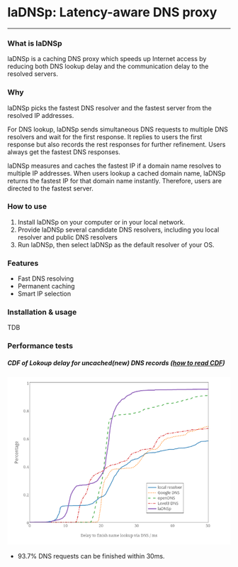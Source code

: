 # laDNSp: Latency-aware DNS proxy
------
### What is laDNSp
laDNSp is a caching DNS proxy which speeds up Internet access by reducing both DNS lookup delay and the communication delay to the resolved servers.

### Why
laDNSp picks the fastest DNS resolver and the fastest server from the resolved IP addresses.

For DNS lookup, laDNSp sends simultaneous DNS requests to multiple DNS resolvers and wait for the first response. It replies to users the first response but also records the rest responses for further refinement. Users always get the fastest DNS responses.

laDNSp measures and caches the fastest IP if a domain name resolves to multiple IP addresses. When users lookup a cached domain name, laDNSp returns the fastest IP for that domain name instantly. Therefore, users are directed to the fastest server.

### How to use
1. Install laDNSp on your computer or in your local network.
2. Provide laDNSp several candidate DNS resolvers, including you local resolver and public DNS resolvers
3. Run laDNSp, then select laDNSp as the default resolver of your OS.


### Features
- Fast DNS resolving
- Permanent caching
- Smart IP selection

### Installation & usage

TDB

### Performance tests

##### CDF of Lokoup delay for uncached(new) DNS records ([how to read CDF](http://ukclimateprojections.metoffice.gov.uk/22619))
![delay](https://raw.githubusercontent.com/eaufavor/laDNSp/master/evaluation/first_lookup_delay.png)

- 93.7% DNS requests can be finished within 30ms.

